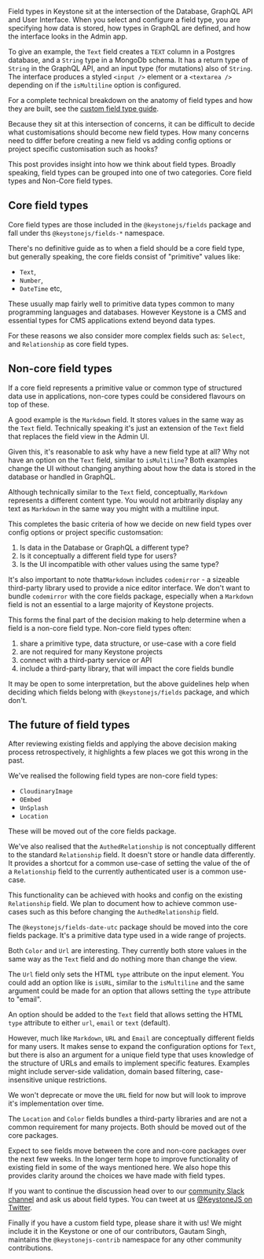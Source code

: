 <!--[meta]
section: blog
title: Field types in Keystone
date: 2020-08-03
author: Mike Riethmuller
order: 3
[meta]-->

Field types in Keystone sit at the intersection of the Database, GraphQL API and User Interface. When you select and configure a field type, you are specifying how data is stored, how types in GraphQL are defined, and how the interface looks in the Admin app.

To give an example, the `Text` field creates a `TEXT` column in a Postgres database, and a `String` type in a MongoDb schema. It has a return type of `String` in the GraphQL API, and an input type (for mutations) also of `String`. The interface produces a styled `<input />` element or a `<textarea />` depending on if the `isMultiline` option is configured.

For a complete technical breakdown on the anatomy of field types and how they are built, see the [custom field type guide](/docs/guides/custom-field-types.md).

Because they sit at this intersection of concerns, it can be difficult to decide what customisations should become new field types. How many concerns need to differ before creating a new field vs adding config options or project specific customisation such as hooks?

This post provides insight into how we think about field types. Broadly speaking, field types can be grouped into one of two categories. Core field types and Non-Core field types.

## Core field types

Core field types are those included in the `@keystonejs/fields` package and fall under ths `@keystonejs/fields-*` namespace.

There's no definitive guide as to when a field should be a core field type, but generally speaking, the core fields consist of "primitive" values like:

- `Text`,
- `Number`,
- `DateTime` etc,

These usually map fairly well to primitive data types common to many programming languages and databases. However Keystone is a CMS and essential types for CMS applications extend beyond data types.

For these reasons we also consider more complex fields such as: `Select`, and `Relationship` as core field types.

## Non-core field types

If a core field represents a primitive value or common type of structured data use in applications, non-core types could be considered flavours on top of these.

A good example is the `Markdown` field. It stores values in the same way as the `Text` field. Technically speaking it's just an extension of the `Text` field that replaces the field view in the Admin UI.

Given this, it's reasonable to ask why have a new field type at all? Why not have an option on the `Text` field, similar to `isMultiline`? Both examples change the UI without changing anything about how the data is stored in the database or handled in GraphQL.

Although technically similar to the `Text` field, conceptually, `Markdown` represents a different content type. You would not arbitrarily display any text as `Markdown` in the same way you might with a multiline input.

This completes the basic criteria of how we decide on new field types over config options or project specific customsation:

1. Is data in the Database or GraphQL a different type?
2. Is it conceptually a different field type for users?
3. Is the UI incompatible with other values using the same type?

It's also important to note that`Markdown` includes `codemirror` - a sizeable third-party library used to provide a nice editor interface. We don't want to bundle `codemirror` with the core fields package, especially when a `Markdown` field is not an essential to a large majority of Keystone projects.

This forms the final part of the decision making to help determine when a field is a non-core field type. Non-core field types often:

1. share a primitive type, data structure, or use-case with a core field
2. are not required for many Keystone projects
3. connect with a third-party service or API
4. include a third-party library, that will impact the core fields bundle

It may be open to some interpretation, but the above guidelines help when deciding which fields belong with `@keystonejs/fields` package, and which don't.

## The future of field types

After reviewing existing fields and applying the above decision making process retrospectively, it highlights a few places we got this wrong in the past.

We've realised the following field types are non-core field types:

- `CloudinaryImage`
- `OEmbed`
- `UnSplash`
- `Location`

These will be moved out of the core fields package.

We've also realised that the `AuthedRelationship` is not conceptually different to the standard `Relationship` field. It doesn't store or handle data differently. It provides a shortcut for a common use-case of setting the value of the of a `Relationship` field to the currently authenticated user is a common use-case.

This functionality can be achieved with hooks and config on the existing `Relationship` field. We plan to document how to achieve common use-cases such as this before changing the `AuthedRelationship` field.

The `@keystonejs/fields-date-utc` package should be moved into the core fields package. It's a primitive data type used in a wide range of projects.

Both `Color` and `Url` are interesting. They currently both store values in the same way as the `Text` field and do nothing more than change the view.

The `Url` field only sets the HTML `type` attribute on the input element. You could add an option like is `isURL`, similar to the `isMultiline` and the same argument could be made for an option that allows setting the `type` attribute to "email".

An option should be added to the `Text` field that allows setting the HTML `type` attribute to either `url`, `email` or `text` (default).

However, much like `Markdown`, `URL` and `Email` are conceptually different fields for many users. It makes sense to expand the configuration options for `Text`, but there is also an argument for a unique field type that uses knowledge of the structure of URLs and emails to implement specific features. Examples might include server-side validation, domain based filtering, case-insensitive unique restrictions.

We won't deprecate or move the `URL` field for now but will look to improve it's implementation over time.

The `Location` and `Color` fields bundles a third-party libraries and are not a common requirement for many projects. Both should be moved out of the core packages.

Expect to see fields move between the core and non-core packages over the next few weeks. In the longer term hope to improve functionality of existing field in some of the ways mentioned here. We also hope this provides clarity around the choices we have made with field types.

If you want to continue the discussion head over to our [community Slack channel](https://community.keystonejs.com/) and ask us about field types. You can tweet at us [@KeystoneJS on Twitter](https://twitter.com/KeystoneJS).

Finally if you have a custom field type, please share it with us! We might include it in the Keystone or one of our contributors, Gautam Singh, maintains the `@keystonejs-contrib` namespace for any other community contributions.
